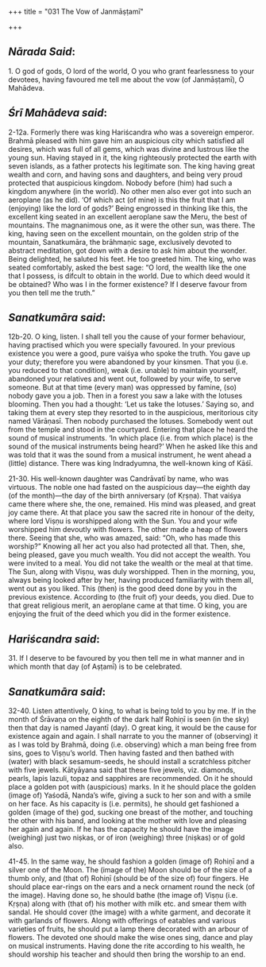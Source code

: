 +++
title = "031 The Vow of Janmāṣṭamī"

+++
 

## *Nārada Said*:

1\. O god of gods, O lord of the world, O you who grant fearlessness to your devotees, having favoured me tell me about the vow (of Janmāṣṭamī), O Mahādeva.

## *Śrī Mahādeva said*:

2-12a. Formerly there was king Hariścandra who was a sovereign emperor. Brahmā pleased with him gave him an auspicious city which satisfied all desires, which was full of all gems, which was divine and lustrous like the young sun. Having stayed in it, the king righteously protected the earth with seven islands, as a father protects his legitimate son. The king having great wealth and corn, and having sons and daughters, and being very proud protected that auspicious kingdom. Nobody before (him) had such a kingdom anywhere (in the world). No other men also ever got into such an aeroplane (as he did). ‘Of which act (of mine) is this the fruit that I am (enjoying) like the lord of gods?’ Being engrossed in thinking like this, the excellent king seated in an excellent aeroplane saw the Meru, the best of mountains. The magnanimous one, as it were the other sun, was there. The king, having seen on the excellent mountain, on the golden strip of the mountain, Sanatkumāra, the brāhmaṇic sage, exclusively devoted to abstract meditation, got down with a desire to ask him about the wonder. Being delighted, he saluted his feet. He too greeted him. The king, who was seated comfortably, asked the best sage: “O lord, the wealth like the one that I possess, is difcult to obtain in the world. Due to which deed would it be obtained? Who was I in the former existence? If I deserve favour from you then tell me the truth.”

## *Sanatkumāra said*:

12b-20. O king, listen. I shall tell you the cause of your former behaviour, having practised which you were specially favoured. In your previous existence you were a good, pure vaiśya who spoke the truth. You gave up your duty; therefore you were abandoned by your kinsmen. That you (i.e. you reduced to that condition), weak (i.e. unable) to maintain yourself, abandoned your relatives and went out, followed by your wife, to serve someone. But at that time (every man) was oppressed by famine, (so) nobody gave you a job. Then in a forest you saw a lake with the lotuses blooming. Then you had a thought: ‘Let us take the lotuses.’ Saying so, and taking them at every step they resorted to in the auspicious, meritorious city named Vārāṇasī. Then nobody purchased the lotuses. Somebody went out from the temple and stood in the courtyard. Entering that place he heard the sound of musical instruments. ‘In which place (i.e. from which place) is the sound of the musical instruments being heard?’ When he asked like this and was told that it was the sound from a musical instrument, he went ahead a (little) distance. There was king Indradyumna, the well-known king of Kāśī.

21-30. His well-known daughter was Candrāvatī by name, who was virtuous. The noble one had fasted on the auspicious day—the eighth day (of the month)—the day of the birth anniversary (of Kṛṣṇa). That vaiśya came there where she, the one, remained. His mind was pleased, and great joy came there. At that place you saw the sacred rite in honour of the deity, where lord Viṣṇu is worshipped along with the Sun. You and your wife worshipped him devoutly with flowers. The other made a heap of flowers there. Seeing that she, who was amazed, said: “Oh, who has made this worship?” Knowing all her act you also had protected all that. Then, she, being pleased, gave you much wealth. You did not accept the wealth. You were invited to a meal. You did not take the wealth or the meal at that time. The Sun, along with Viṣṇu, was duly worshipped. Then in the morning, you, always being looked after by her, having produced familiarity with them all, went out as you liked. This (then) is the good deed done by you in the previous existence. According to (the fruit of) your deeds, you died. Due to that great religious merit, an aeroplane came at that time. O king, you are enjoying the fruit of the deed which you did in the former existence.

## *Hariścandra said*:

31\. If I deserve to be favoured by you then tell me in what manner and in which month that day (of Aṣṭamī) is to be celebrated.

## *Sanatkumāra said*:

32-40. Listen attentively, O king, to what is being told to you by me. If in the month of Śrāvaṇa on the eighth of the dark half Rohiṇī is seen (in the sky) then that day is named Jayantī (day). O great king, it would be the cause for existence again and again. I shall narrate to you the manner of (observing) it as I was told by Brahmā, doing (i.e. observing) which a man being free from sins, goes to Viṣṇu’s world. Then having fasted and then bathed with (water) with black sesamum-seeds, he should install a scratchless pitcher with five jewels. Kātyāyana said that these five jewels, viz. diamonds, pearls, lapis lazuli, topaz and sapphires are recommended. On it he should place a golden pot with (auspicious) marks. In it he should place the golden (image of) Yaśodā, Nanda’s wife, giving a suck to her son and with a smile on her face. As his capacity is (i.e. permits), he should get fashioned a golden (image of the) god, sucking one breast of the mother, and touching the other with his band, and looking at the mother with love and pleasing her again and again. If he has the capacity he should have the image (weighing) just two niṣkas, or of iron (weighing) three (niṣkas) or of gold also.

41-45. In the same way, he should fashion a golden (image of) Rohiṇī and a silver one of the Moon. The (image of the) Moon should be of the size of a thumb only, and (that of) Rohiṇī (should be of the size of) four fingers. He should place ear-rings on the ears and a neck ornament round the neck (of the image). Having done so, he should bathe (the image of) Viṣṇu (i.e. Kṛṣṇa) along with (that of) his mother with milk etc. and smear them with sandal. He should cover (the image) with a white garment, and decorate it with garlands of flowers. Along with offerings of eatables and various varieties of fruits, he should put a lamp there decorated with an arbour of flowers. The devoted one should make the wise ones sing, dance and play on musical instruments. Having done the rite according to his wealth, he should worship his teacher and should then bring the worship to an end.


